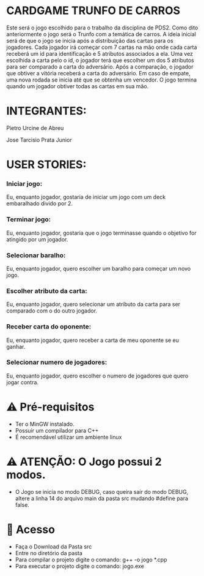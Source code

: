 # CARDGAME TRUNFO DE CARROS

Este será o jogo escolhido para o trabalho da disciplina de PDS2. Como dito anteriormente o jogo será o Trunfo com a temática de carros. A ideia inicial será de que o jogo se inicia após a distribuição das cartas para os jogadores. Cada jogador irá começar com 7 cartas na mão onde cada carta receberá um id para identificação e 5 atributos associados a ela. Uma vez escolhida a carta pelo o id, o jogador terá que escolher um dos 5 atributos para ser comparado a carta do adversário. Após a comparação, o jogador que obtiver a vitória receberá a carta do adversário. Em caso de empate, uma nova rodada se inicia até que se obtenha um vencedor. O jogo termina quando um jogador obtiver todas as cartas em sua mão.





# INTEGRANTES:

Pietro Urcine de Abreu

Jose Tarcisio Prata Junior




# USER STORIES:


### Iniciar jogo:

Eu, enquanto jogador, gostaria de iniciar um jogo com um deck embaralhado divido por 2.


### Terminar jogo:

Eu, enquanto jogador, gostaria que o jogo terminasse quando o objetivo for atingido por um jogador.


### Selecionar baralho:

Eu, enquanto jogador, quero escolher um baralho para começar um novo jogo.


### Escolher atributo da carta:

Eu, enquanto jogador, quero selecionar um atributo da carta para ser comparado com o do outro jogador.


### Receber carta do oponente:

Eu, enquanto jogador, quero receber a carta de meu oponente se eu ganhar.


### Selecionar numero de jogadores:

Eu, enquanto jogador, quero escolher o numero de jogadores que quero jogar contra.

# ⚠️ Pré-requisitos

- Ter o MinGW instalado.
- Possuir um compilador para C++
- É recomendável utilizar um ambiente linux

# ⚠️ ATENÇÃO: O Jogo possui 2 modos.

- O Jogo se inicia no modo DEBUG, caso queira sair do modo DEBUG, altere a linha 14 do arquivo main da pasta src mudando #define para false.

# 📁 Acesso 

- Faça o Download da Pasta src
- Entre no diretório da pasta
- Para compilar o projeto digite o comando: g++ -o jogo *.cpp 
- Para executar o projeto digite o comando: jogo.exe

